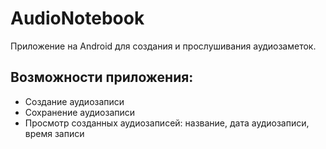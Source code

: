 # AudioNotebook
Приложение на Android для создания и прослушивания аудиозаметок.
## Возможности приложения:
* Создание аудиозаписи
* Сохранение аудиозаписи
* Просмотр созданных аудиозаписей: название, дата аудиозаписи, время записи
